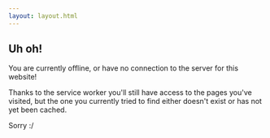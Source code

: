 ```yaml
---
layout: layout.html
---
```


## Uh oh!

You are currently offline, or have no connection to the server for this website!

Thanks to the service worker you'll still have access to the pages you've visited, but the one you currently tried to find either doesn't exist or has not yet been cached.

Sorry :/
